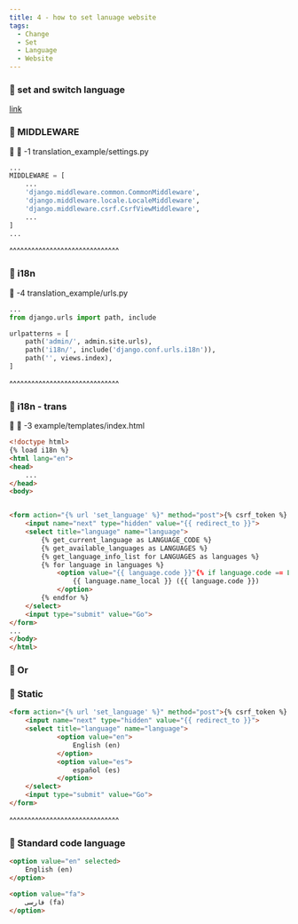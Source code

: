 ```yaml
---
title: 4 - how to set lanuage website
tags:
  - Change
  - Set
  - Language
  - Website
---
```


### 💬 set and switch language

[link](https://docs.djangoproject.com/en/3.2/topics/i18n/translation/#the-set-language-redirect-view)



### 💬 MIDDLEWARE
📁 🔁 -1 translation_example/settings.py

```python
...
MIDDLEWARE = [
    ...
    'django.middleware.common.CommonMiddleware',
    'django.middleware.locale.LocaleMiddleware',
    'django.middleware.csrf.CsrfViewMiddleware',
    ...
]
...
```
^^^^^^^^^^^^^^^^^^^^^^^^^^^^^^

### 💬 i18n
 📁 -4 translation_example/urls.py
```python
...
from django.urls import path, include

urlpatterns = [
    path('admin/', admin.site.urls),
    path('i18n/', include('django.conf.urls.i18n')),
    path('', views.index),
]
```

^^^^^^^^^^^^^^^^^^^^^^^^^^^^^^
### 💬 i18n - trans
📁 🔁 -3 example/templates/index.html

```html
<!doctype html>
{% load i18n %}
<html lang="en">
<head>
    ...
</head>
<body>


<form action="{% url 'set_language' %}" method="post">{% csrf_token %}
    <input name="next" type="hidden" value="{{ redirect_to }}">
    <select title="language" name="language">
        {% get_current_language as LANGUAGE_CODE %}
        {% get_available_languages as LANGUAGES %}
        {% get_language_info_list for LANGUAGES as languages %}
        {% for language in languages %}
            <option value="{{ language.code }}"{% if language.code == LANGUAGE_CODE %} selected{% endif %}>
                {{ language.name_local }} ({{ language.code }})
            </option>
        {% endfor %}
    </select>
    <input type="submit" value="Go">
</form>
...
</body>
</html>
```
### 💬 Or
### 💬 Static
```html
<form action="{% url 'set_language' %}" method="post">{% csrf_token %}
    <input name="next" type="hidden" value="{{ redirect_to }}">
    <select title="language" name="language">
            <option value="en">
                English (en)
            </option>
            <option value="es">
                español (es)
            </option>
    </select>
    <input type="submit" value="Go">
</form>
```
^^^^^^^^^^^^^^^^^^^^^^^^^^^^^^
### 💬 Standard code language
```html
<option value="en" selected>
    English (en)
</option>

<option value="fa">
    فارسی (fa)
</option>
```
